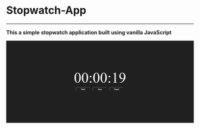 # Stopwatch-App
---

**This a simple stopwatch application built using vanilla JavaScript**

![DEMO](Demo.png)